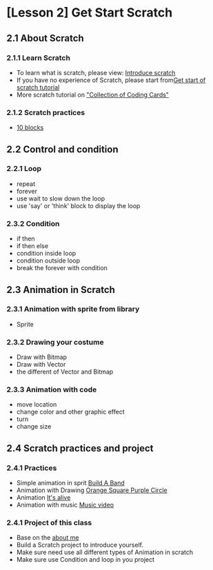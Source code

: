 # [Lesson 2] Get Start Scratch

## 2.1 About Scratch

### 2.1.1 Learn Scratch

- To learn what is scratch, please view:  [Introduce scratch](01.Introduce_Scratch.md)
- If you have no experience of Scratch, please start from[Get start of scratch tutorial](https://scratch.mit.edu/projects/editor/?tutorial=all)
- More scratch tutorial on ["Collection of Coding Cards"](https://resources.scratch.mit.edu/www/cards/en/scratch-cards-all.pdf)

### 2.1.2 Scratch practices

- [10 blocks](./2.10blocks.pdf)

## 2.2 Control and condition

### 2.2.1 Loop

- repeat
- forever
- use wait to slow down the loop
- use 'say' or 'think' block to display the loop

### 2.3.2 Condition

- if then
- if then else
- condition inside loop
- condition outside loop
- break the forever with condition
  
## 2.3 Animation in Scratch

### 2.3.1 Animation with sprite from library

- Sprite

### 2.3.2 Drawing your costume

- Draw with Bitmap
- Draw with Vector
- the different of Vector and Bitmap

### 2.3.3 Animation with code

- move location
- change color and other graphic effect
- turn
- change size

## 2.4 Scratch practices  and project

### 2.4.1 Practices

- Simple animation in sprit [Build A Band](./3.1.buildABand_v2.pdf)
- Animation with Drawing [Orange Square Purple Circle](3.2.OrangeSquarePurpleCircle_v2.pdf)
- Animation [It's alive](3.3.ItisAlive_v2.pdf)
- Animation with music [Music video](3.4.MusicVideo_v2.pdf)

### 2.4.1 Project of this class

- Base on the  [about me](./2.3AboutMe.pdf)
- Build a Scratch project to introduce yourself.
- Make sure need use all different types of Animation in scratch
- Make sure use Condition and loop in you project
  